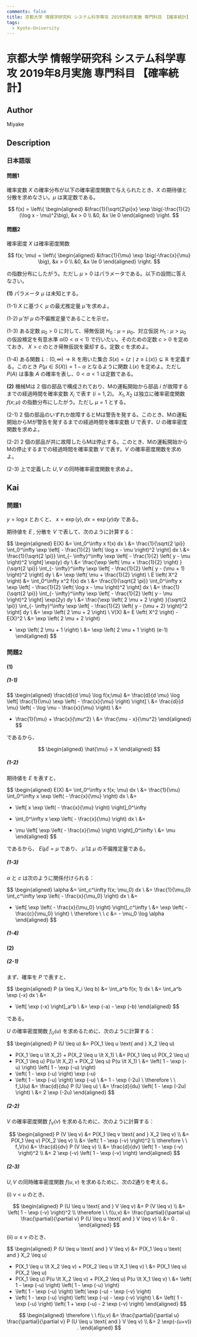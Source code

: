 ```yaml
---
comments: false
title: 京都大学 情報学研究科 システム科学専攻 2019年8月実施 専門科目 【確率統計】
tags:
  - Kyoto-University
---
```

# 京都大学 情報学研究科 システム科学専攻 2019年8月実施 専門科目 【確率統計】

## **Author**
Miyake

## **Description**
### 日本語版
#### 問題1
確率変数 $X$ の確率分布が以下の確率密度関数で与えられたとき、$X$ の期待値と分散を求めなさい。$\mu$ は実定数である。

$$
f(x) = \left\{
    \begin{aligned}
    &\frac{1}{\sqrt{2\pi}x} \exp \big(-\frac{1}{2} (\log x - \mu)^2\big), &x > 0 \\
    &0, &x \le 0
    \end{aligned}
\right.
$$

#### 問題2
確率密度 $X$ は確率密度関数

$$
f(x; \mu) = \left\{ 
    \begin{aligned}
    &\frac{1}{\mu} \exp \big(-\frac{x}{\mu} \big), &x > 0 \\    
    &0, &x \le 0
    \end{aligned}
\right.
$$

の指数分布にしたがう。ただし $\mu > 0$ はパラメータである。以下の設問に答えなさい。

**(1)** パラメータ $\mu$ は未知とする。

(1-1) $X$ に基づく $\mu$ の最尤推定量 $\hat{\mu}$ を求めよ。

(1-2) $\hat{\mu}$ が $\mu$ の不偏推定量であることを示せ。

(1-3) ある定数 $\mu_0 > 0$ に対して、帰無仮説 $H_0: \mu=\mu_0$、対立仮説 $H_1: \mu > \mu_0$ の仮設検定を有意水準 $\alpha (0 < \alpha < 1)$ で行いたい。そのための定数 $c>0$ を定めておき、 $X > c$ のとき帰無仮説を棄却する。定数 $c$ を求めよ。

(1-4) ある関数 $L: (0, \infty) \rightarrow \mathbb{R}$ を用いた集合 $S(x) = \{z \mid z \ge L(x)\} \subsetneq \mathbb{R}$ を定義する。このとき $P(\mu \in S(X)) = 1 - \alpha$ となるように関数 $L(x)$ を定めよ。ただし $P(A)$ は事象 $A$ の確率を表し、$0 < \alpha < 1$ は定数である。

**(2)** 機械Mは $2$ 個の部品で構成されており、Mの運転開始から部品 $i$ が故障するまでの経過時間を確率変数 $X_i$ で表す $(i = 1,2)$。 $X_1, X_2$ は独立に確率密度関数 $f(x; \mu)$ の指数分布にしたがう。ただし $\mu=1$ とする。

(2-1) $2$ 個の部品のいずれか故障するとMは警告を発する。このとき、Mの運転開始からMが警告を発するまでの経過時間を確率変数 $U$ で表す、$U$ の確率密度関数を求めよ。

(2-2) $2$ 個の部品が共に故障したらMは停止する。このとき、Mの運転開始からMの停止するまでの経過時間を確率変数 $V$ で表す。$V$ の確率密度関数を求めよ。

(2-3) 上で定義した $U, V$ の同時確率密度関数を求めよ。

## **Kai**
### 問題1
$y = \log x$ とおくと、
$x = \exp(y), dx = \exp(y) dy$ である。

期待値を $E$ , 分散を $V$ で表して、次のように計算する：

$$
\begin{aligned}
E(X)
&=
\int_0^\infty x f(x) dx
\\
&=
\frac{1}{\sqrt{2 \pi}}
\int_0^\infty
\exp \left[ - \frac{1}{2} \left( \log x - \mu \right)^2 \right]
dx
\\
&=
\frac{1}{\sqrt{2 \pi}}
\int_{- \infty}^\infty
\exp \left[ - \frac{1}{2} \left( y - \mu \right)^2 \right]
\exp(y) dy
\\
&=
\frac{\exp \left( \mu + \frac{1}{2} \right) }{\sqrt{2 \pi}}
\int_{- \infty}^\infty
\exp \left[ - \frac{1}{2} \left\{ y - (\mu + 1) \right\}^2 \right]
dy
\\
&=
\exp \left( \mu + \frac{1}{2} \right)
\\
E \left( X^2 \right)
&=
\int_0^\infty x^2 f(x) dx
\\
&=
\frac{1}{\sqrt{2 \pi}}
\int_0^\infty
x
\exp \left[ - \frac{1}{2} \left( \log x - \mu \right)^2 \right]
dx
\\
&=
\frac{1}{\sqrt{2 \pi}}
\int_{- \infty}^\infty
\exp \left[ - \frac{1}{2} \left( y - \mu \right)^2 \right]
\exp(2y) dy
\\
&=
\frac{\exp \left( 2 \mu + 2 \right) }{\sqrt{2 \pi}}
\int_{- \infty}^\infty
\exp \left[ - \frac{1}{2} \left\{ y - (\mu + 2) \right\}^2 \right]
dy
\\
&=
\exp \left( 2 \mu + 2 \right)
\\
V(X)
&=
E \left( X^2 \right) - E(X)^2
\\
&=
\exp \left( 2 \mu + 2 \right)
- \exp \left( 2 \mu + 1 \right)
\\
&=
\exp \left( 2 \mu + 1 \right) (e-1)
\end{aligned}
$$

### 問題2
#### (1)
##### (1-1)

$$
\begin{aligned}
\frac{d}{d \mu} \log f(x;\mu)
&=
\frac{d}{d \mu} \log
\left[ \frac{1}{\mu} \exp \left( - \frac{x}{\mu} \right) \right]
\\
&=
\frac{d}{d \mu} \left( - \log \mu - \frac{x}{\mu} \right)
\\
&=
- \frac{1}{\mu} + \frac{x}{\mu^2}
\\
&=
\frac{\mu - x}{\mu^2}
\end{aligned}
$$

であるから、

$$
\begin{aligned}
\hat{\mu} = X
\end{aligned}
$$

##### (1-2)
期待値を $E$ を表すと、

$$
\begin{aligned}
E(X)
&=
\int_0^\infty x f(x; \mu) dx
\\
&=
\frac{1}{\mu}
\int_0^\infty x \exp \left( - \frac{x}{\mu} \right) dx
\\
&=
- \left[ x \exp \left( - \frac{x}{\mu} \right) \right]_0^\infty
+ \int_0^\infty x \exp \left( - \frac{x}{\mu} \right) dx
\\
&=
- \mu \left[ \exp \left( - \frac{x}{\mu} \right) \right]_0^\infty
\\
&= \mu
\end{aligned}
$$

であるから、
$E(\hat{\mu}) = \mu$ であり、
$\hat{\mu}$ は $\mu$ の不偏推定量である。

##### (1-3)
$\alpha$ と $c$ は次のように関係付けられる：

$$
\begin{aligned}
\alpha
&=
\int_c^\infty f(x; \mu_0) dx
\\
&=
\frac{1}{\mu_0}
\int_c^\infty \exp \left( - \frac{x}{\mu_0} \right) dx
\\
&=
- \left[ \exp \left( - \frac{x}{\mu_0} \right) \right]_c^\infty
\\
&=
\exp \left( - \frac{c}{\mu_0} \right)
\\
\therefore \ \ 
c &= - \mu_0 \log \alpha
\end{aligned}
$$

##### (1-4)

#### (2)
##### (2-1)
まず、確率を $P$ で表すと、

$$
\begin{aligned}
P (a \leq X_i \leq b)
&=
\int_a^b f(x; 1) dx
\\
&=
\int_a^b \exp (-x) dx
\\
&=
- \left[ \exp (-x) \right]_a^b
\\
&=
\exp (-a) - \exp (-b)
\end{aligned}
$$

である。

$U$ の確率密度関数 $f_U(u)$ を求めるために、次のように計算する：

$$
\begin{aligned}
P (U \leq u)
&=
P(X_1 \leq u \text{ and } X_2 \leq u)
+ P(X_1 \leq u \lt X_2) + P(X_2 \leq u \lt X_1)
\\
&=
P(X_1 \leq u) P(X_2 \leq u)
+ P(X_1 \leq u) P(u \lt X_2) + P(X_2 \leq u) P(u \lt X_1)
\\
&=
\left( 1 - \exp (-u) \right) \left( 1 - \exp (-u) \right)
+ \left( 1 - \exp (-u) \right) \exp (-u)
+ \left( 1 - \exp (-u) \right) \exp (-u)
\\
&=
1 - \exp (-2u)
\\
\therefore \ \ 
f_U(u)
&=
\frac{d}{du} P (U \leq u)
\\
&=
\frac{d}{du} \left( 1 - \exp (-2u) \right)
\\
&=
2 \exp (-2u)
\end{aligned}
$$

##### (2-2)
$V$ の確率密度関数 $f_V(v)$ を求めるために、次のように計算する：

$$
\begin{aligned}
P (V \leq v)
&=
P(X_1 \leq v \text{ and } X_2 \leq v)
\\
&=
P(X_1 \leq v) P(X_2 \leq v)
\\
&=
\left( 1 - \exp (-v) \right)^2
\\
\therefore \ \ 
f_V(v)
&=
\frac{d}{dv} P (V \leq v)
\\
&=
\frac{d}{dv} \left( 1 - \exp (-v) \right)^2
\\
&=
2 \exp (-v) \left( 1 - \exp (-v) \right)
\end{aligned}
$$

##### (2-3)
$U,V$ の同時確率密度関数 $f(u,v)$ を求めるために、次の2通りを考える。

(i) $v \lt u$ のとき、

$$
\begin{aligned}
P (U \leq u \text{ and } V \leq v)
&=
P (V \leq v)
\\
&=
\left( 1 - \exp (-v) \right)^2
\\
\therefore \ \ 
f(u,v)
&=
\frac{\partial}{\partial u}
\frac{\partial}{\partial v}
P (U \leq u \text{ and } V \leq v)
\\
&= 0
.
\end{aligned}
$$

(ii) $u \leq v$ のとき、

$$
\begin{aligned}
P (U \leq u \text{ and } V \leq v)
&=
P(X_1 \leq u \text{ and } X_2 \leq u)
+ P(X_1 \leq u \lt X_2 \leq v) + P(X_2 \leq u \lt X_1 \leq v)
\\
&=
P(X_1 \leq u) P(X_2 \leq u)
+ P(X_1 \leq u) P(u \lt X_2 \leq v) + P(X_2 \leq u) P(u \lt X_1 \leq v)
\\
&=
\left( 1 - \exp (-u) \right) \left( 1 - \exp (-u) \right)
+ \left( 1 - \exp (-u) \right) \left( \exp (-u) - \exp (-v) \right)
+ \left( 1 - \exp (-u) \right) \left( \exp (-u) - \exp (-v) \right)
\\
&=
\left( 1 - \exp (-u) \right)
\left( 1 + \exp (-u) - 2 \exp (-v) \right)
\end{aligned}
$$

$$
\begin{aligned}
\therefore \ \ 
f(u,v)
&=
\frac{\partial}{\partial u}
\frac{\partial}{\partial v}
P (U \leq u \text{ and } V \leq v)
\\
&=
2 \exp(-(u+v))
.
\end{aligned}
$$